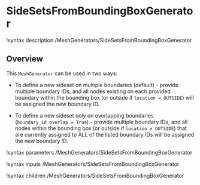 # SideSetsFromBoundingBoxGenerator

!syntax description /MeshGenerators/SideSetsFromBoundingBoxGenerator

## Overview

This `MeshGenerator` can be used in two ways:

-  To define a new sideset on multiple boundaries (default) - provide multiple boundary IDs, and all nodes existing on each provided boundary within the bounding box (or outside if `location = OUTSIDE`) will be assigned the new boundary ID.

- To define a new sideset *only* on overlapping boundaries (`boundary_id_overlap = True`) - provide multiple boundary IDs, and all nodes within the bounding box (or outside if `location = OUTSIDE`) that are currently assigned to ALL of the listed boundary IDs will be assigned the new boundary ID.

!syntax parameters /MeshGenerators/SideSetsFromBoundingBoxGenerator

!syntax inputs /MeshGenerators/SideSetsFromBoundingBoxGenerator

!syntax children /MeshGenerators/SideSetsFromBoundingBoxGenerator
